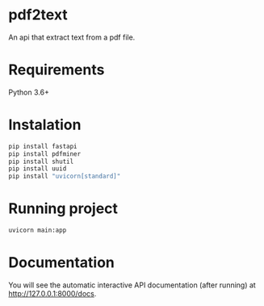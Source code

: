 # pdf2text
An api that extract text from a pdf file.

# Requirements
Python 3.6+

# Instalation
```bash
pip install fastapi
pip install pdfminer
pip install shutil
pip install uuid
pip install "uvicorn[standard]"
```

# Running project
```bash
uvicorn main:app
```

# Documentation
You will see the automatic interactive API documentation (after running) at http://127.0.0.1:8000/docs.